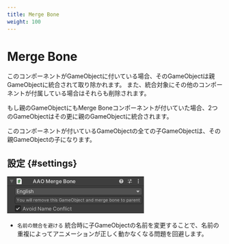 ```yaml
---
title: Merge Bone
weight: 100
---
```


# Merge Bone

このコンポーネントがGameObjectに付いている場合、そのGameObjectは親GameObjectに統合されて取り除かれます。
また、統合対象にその他のコンポーネントが付属している場合はそれらも削除されます。

もし親のGameObjectにもMerge Boneコンポーネントが付いていた場合、2つのGameObjectはその更に親のGameObjectに統合されます。

このコンポーネントが付いているGameObjectの全ての子GameObjectは、その親GameObjectの子になります。

## 設定 {#settings}

![component.png](component.png)

- `名前の競合を避ける` 統合時に子GameObjectの名前を変更することで、名前の重複によってアニメーションが正しく動かなくなる問題を回避します。

